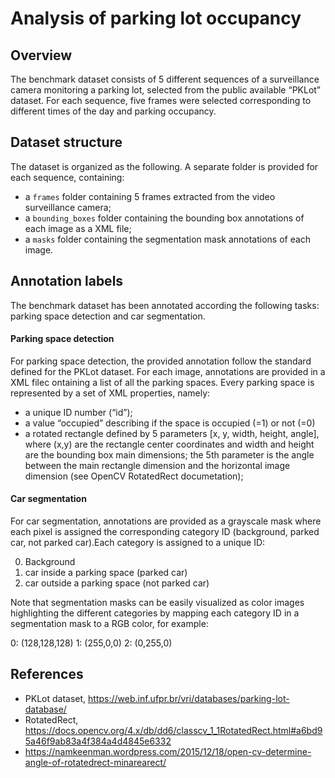 # Analysis of parking lot occupancy


## Overview
The benchmark dataset consists of 5 different sequences of a surveillance camera monitoring a parking lot, selected from the public available “PKLot” dataset. For each sequence, five frames were selected  corresponding to different times of the day and parking occupancy. 

## Dataset structure

The dataset is organized as the following. A separate folder is provided for each sequence, containing:

- a `frames` folder containing 5 frames extracted from the video surveillance camera;
- a `bounding_boxes` folder containing the bounding box annotations of each image as a XML file;
- a `masks` folder containing the segmentation mask annotations of each image.


## Annotation labels

The benchmark dataset has been annotated according the following tasks: parking space detection and car segmentation. 


#### Parking space detection

For parking space detection, the provided annotation follow the standard defined for the PKLot dataset. For each image, annotations are provided in a XML filec ontaining a list of all the parking spaces.
Every parking space is represented by a set of XML properties, namely: 

- a unique ID number (“id”);
- a value “occupied” describing if the space is occupied (=1) or not (=0)
- a rotated rectangle defined by 5 parameters [x, y, width, height, angle], where (x,y) are the rectangle center coordinates and width and height are the bounding box main dimensions; the 5th parameter is the angle between the main rectangle dimension and the horizontal image dimension (see OpenCV RotatedRect documetation);


#### Car segmentation

For car segmentation, annotations are provided as a grayscale mask where each pixel is assigned the corresponding category ID  (background, parked car, not parked car).Each category is assigned to a unique ID:

0. Background
1. car inside a parking space (parked car)
2. car outside a parking space (not parked car)

Note that segmentation masks can be easily visualized as color images highlighting the different categories by mapping each category ID in a segmentation mask to a RGB color, for example:

0: (128,128,128)
1: (255,0,0)
2: (0,255,0)


## References

- PKLot dataset, https://web.inf.ufpr.br/vri/databases/parking-lot-database/
- RotatedRect, https://docs.opencv.org/4.x/db/dd6/classcv_1_1RotatedRect.html#a6bd95a46f9ab83a4f384a4d4845e6332
- https://namkeenman.wordpress.com/2015/12/18/open-cv-determine-angle-of-rotatedrect-minarearect/